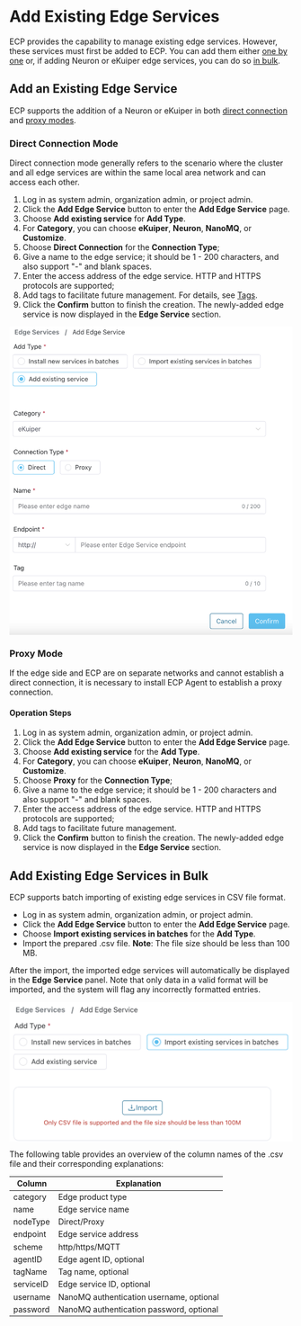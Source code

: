 # Add Existing Edge Services

ECP provides the capability to manage existing edge services. However, these services must first be added to ECP. You can add them either [one by one](#add-an-existing-edge-service) or, if adding Neuron or eKuiper edge services, you can do so [in bulk](#add-existing-edge-services-in-bulk).

## Add an Existing Edge Service

ECP supports the addition of a Neuron or eKuiper in both [direct connection](#direct-connection-mode) and [proxy modes](#proxy-mode).

### Direct Connection Mode

Direct connection mode generally refers to the scenario where the cluster and all edge services are within the same local area network and can access each other.

1. Log in as system admin, organization admin, or project admin. 
2. Click the **Add Edge Service** button to enter the **Add Edge Service** page.
3. Choose **Add existing service** for **Add Type**.
4. For **Category**, you can choose **eKuiper**, **Neuron**, **NanoMQ**, or **Customize**.
5. Choose **Direct Connection** for the **Connection Type**;
6. Give a name to the edge service; it should be 1 - 200 characters, and also support "-" and blank spaces. 
7. Enter the access address of the edge service. HTTP and HTTPS protocols are supported;
8. Add tags to facilitate future management. For details, see [Tags](./batch_tag.md).
9. Click the **Confirm** button to finish the creation. The newly-added edge service is now displayed in the **Edge Service** section. 

<img src="./_assets/edge-service-add.png" style="zoom:60%;" align="middle"> 

### Proxy Mode

If the edge side and ECP are on separate networks and cannot establish a direct connection, it is necessary to install ECP Agent to establish a proxy connection. 

#### Operation Steps

1. Log in as system admin, organization admin, or project admin. 
2. Click the **Add Edge Service** button to enter the **Add Edge Service** page.
3. Choose **Add existing service** for the **Add Type**.
4. For **Category**, you can choose **eKuiper**, **Neuron**, **NanoMQ**, or **Customize**.
5. Choose **Proxy** for the **Connection Type**;
6. Give a name to the edge service; it should be 1 - 200 characters and also support "-" and blank spaces. 
7. Enter the access address of the edge service. HTTP and HTTPS protocols are supported;
8. Add tags to facilitate future management.
9. Click the **Confirm** button to finish the creation. The newly-added edge service is now displayed in the **Edge Service** section. 

## Add Existing Edge Services in Bulk

ECP supports batch importing of existing edge services in CSV file format. 

- Log in as system admin, organization admin, or project admin. 
- Click the **Add Edge Service** button to enter the **Add Edge Service** page.
- Choose **Import existing services in batches** for the **Add Type**.
- Import the prepared .csv file. **Note**: The file size should be less than 100 MB. 

After the import, the imported edge services will automatically be displayed in the **Edge Service** panel. Note that only data in a valid format will be imported, and the system will flag any incorrectly formatted entries.

<img src="./_assets/edge-batch-import.png" style="zoom:70%;" align="middle">

The following table provides an overview of the column names of the .csv file and their corresponding explanations:

| Column    | Explanation                              |
| --------- | ---------------------------------------- |
| category  | Edge product type                        |
| name      | Edge service name                        |
| nodeType  | Direct/Proxy                             |
| endpoint  | Edge service address                     |
| scheme    | http/https/MQTT                          |
| agentID   | Edge agent ID, optional                  |
| tagName   | Tag name, optional                       |
| serviceID | Edge service ID, optional                |
| username  | NanoMQ authentication username, optional |
| password  | NanoMQ authentication password, optional |